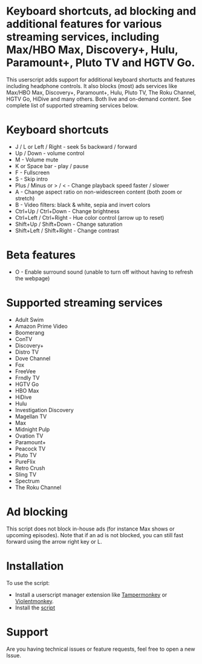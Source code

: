 # Keyboard shortcuts, ad blocking and additional features for various streaming services, including Max/HBO Max, Discovery+, Hulu, Paramount+, Pluto TV and HGTV Go.

This userscript adds support for additional keyboard shortucts and features including headphone controls. It also blocks (most) ads services like Max/HBO Max, Discovery+, Paramount+, Hulu, Pluto TV, The Roku Channel, HGTV Go, HiDive and many others. Both live and on-demand content. See complete list of supported streaming services below.

# Keyboard shortcuts
 - J / L or Left / Right - seek 5s backward / forward
 - Up / Down - volume control
 - M - Volume mute
 - K or Space bar - play / pause
 - F - Fullscreen
 - S - Skip intro
 - Plus / Minus or > / < - Change playback speed faster / slower
 - A - Change aspect ratio on non-widescreen content (both zoom or stretch)
 - B - Video filters: black & white, sepia and invert colors
 - Ctrl+Up / Ctrl+Down - Change brightness
 - Ctrl+Left / Ctrl+Right - Hue color control (arrow up to reset)
 - Shift+Up / Shift+Down - Change saturation
 - Shift+Left / Shift+Right - Change contrast
# Beta features
 - O - Enable surround sound (unable to turn off without having to refresh the webpage)
# Supported streaming services
- Adult Swim
- Amazon Prime Video
- Boomerang
- ConTV
- Discovery+
- Distro TV
- Dove Channel
- Fox
- FreeVee
- Frndly TV
- HGTV Go
- HBO Max
- HiDive
- Hulu
- Investigation Discovery
- Magellan TV
- Max
- Midnight Pulp
- Ovation TV
- Paramount+
- Peacock TV
- Pluto TV
- PureFlix
- Retro Crush
- Sling TV
- Spectrum
- The Roku Channel
# Ad blocking
This script does not block in-house ads (for instance Max shows or upcoming episodes).
Note that if an ad is not blocked, you can still fast forward using the arrow right key or L.
# Installation
To use the script:
 - Install a userscript manager extension like [Tampermonkey](https://www.tampermonkey.net/) or [Violentmonkey](https://violentmonkey.github.io/).
 - Install the [script](https://github.com/chj85/HBOMax-and-Discovery-Plus-Keyboard-Shortcuts-and-Features/raw/main/main.user.js)
# Support
Are you having technical issues or feature requests, feel free to open a new Issue.
